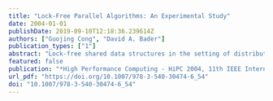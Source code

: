 ```yaml
---
title: "Lock-Free Parallel Algorithms: An Experimental Study"
date: 2004-01-01
publishDate: 2019-09-10T12:18:36.239614Z
authors: ["Guojing Cong", "David A. Bader"]
publication_types: ["1"]
abstract: "Lock-free shared data structures in the setting of distributed computing have received a fair amount of attention. Major motivations of lock-free data structures include increasing fault tolerance of a (possibly heterogeneous) system and alleviating the problems associated with critical sections such as priority inversion and deadlock. For parallel computers with tightly-coupled processors and shared memory, these issues are no longer major concerns. While many of the results are applicable especially when the model used is shared memory multiprocessors, no prior studies have considered improving the performance of a parallel implementation by way of lock-free programming. As a matter of fact, often times in practice lock-free data structures in a distributed setting do not perform as well as those that use locks. As the data structures and algorithms for parallel computing are often drastically different from those in distributed computing, it is possible that lock-free programs perform better. In this paper we compare the similarity and difference of lock-free programming in both distributed and parallel computing environments and explore the possibility of adapting lock-free programming to parallel computing to improve performance. Lock-free programming also provides a new way of simulating PRAM and asynchronous PRAM algorithms on current parallel machines."
featured: false
publication: "*High Performance Computing - HiPC 2004, 11th IEEE International Conference, Bangalore, India, December 19-22, 2004, Proceedings*"
url_pdf: "https://doi.org/10.1007/978-3-540-30474-6_54"
doi: "10.1007/978-3-540-30474-6_54"
---
```


